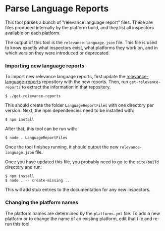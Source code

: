 # Parse Language Reports

This tool parses a bunch of "relevance language report" files. These are files
produced internally by the platform build, and they list all inspectors
available on each platform.

The output of this tool is the `relevance-language.json` file. This file is used
to know exactly what inspectors exist, what platforms they work on, and in which
version they were introduced or deprecated.

### Importing new language reports

To import new relevance language reports, first update the
[relevance-language-reports](https://github.com/bigfix/relevance-language-reports)
repository with the new reports. Then, run `get-relevance-reports` to extract
the information in that repository.

    $ ./get-relevance-reports

This should create the folder `LanguageReportFiles` with one directory per
version. Next, the npm dependencies need to be installed with:

    $ npm install

After that, this tool can be run with:

    $ node . LanguageReportFiles

Once the tool finishes running, it should output the new
`relevance-language.json` file.

Once you have updated this file, you probably need to go to the `site/build`
directory and run:

    $ npm install
    $ node . -- create-missing ..

This will add stub entries to the documentation for any new inspectors.

### Changing the platform names

The platform names are determined by the `platforms.yml` file. To add a new
platform or to change the name of an existing platform, edit that file and
re-run this tool.
